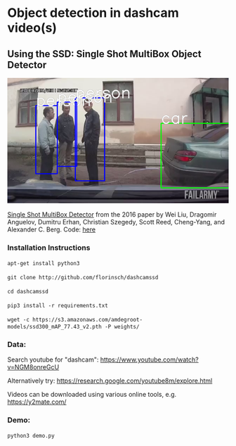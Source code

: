 # Object detection in dashcam video(s)
## Using the SSD: Single Shot MultiBox Object Detector

![alt text](dashcam.png "Demo image")

[Single Shot MultiBox Detector](http://arxiv.org/abs/1512.02325) from the 2016 paper by Wei Liu, Dragomir Anguelov, Dumitru Erhan, Christian Szegedy, Scott Reed, Cheng-Yang, and Alexander C. Berg. 
Code: [here](https://github.com/amdegroot/ssd.pytorch)

### Installation Instructions

```
apt-get install python3

git clone http://github.com/florinsch/dashcamssd

cd dashcamssd

pip3 install -r requirements.txt

wget -c https://s3.amazonaws.com/amdegroot-models/ssd300_mAP_77.43_v2.pth -P weights/ 
```


### Data: 
Search youtube for "dashcam":
https://www.youtube.com/watch?v=NGM8onreGcU

Alternatively try:
https://research.google.com/youtube8m/explore.html

Videos can be downloaded using various online tools, e.g. https://y2mate.com/

### Demo:

`python3 demo.py`